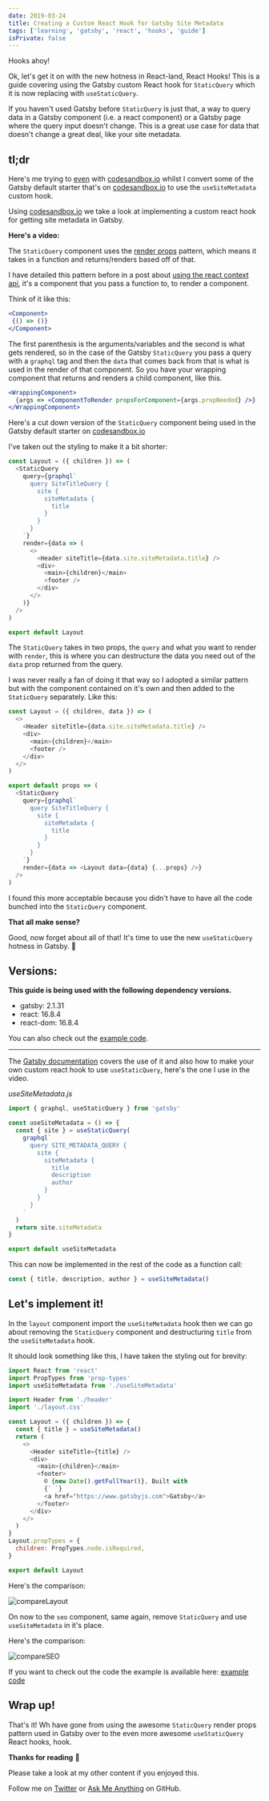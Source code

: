 ```yaml
---
date: 2019-03-24
title: Creating a Custom React Hook for Gatsby Site Metadata
tags: ['learning', 'gatsby', 'react', 'hooks', 'guide']
isPrivate: false
---
```


<script>
  import { YouTube } from 'sveltekit-embed'
</script>

Hooks ahoy!

Ok, let's get it on with the new hotness in React-land, React Hooks!
This is a guide covering using the Gatsby custom React hook for
`StaticQuery` which it is now replacing with `useStaticQuery`.

If you haven't used Gatsby before `StaticQuery` is just that, a way to
query data in a Gatsby component (i.e. a react component) or a Gatsby
page where the query input doesn't change. This is a great use case
for data that doesn't change a great deal, like your site metadata.

## tl;dr

Here's me trying to [even] with [codesandbox.io] whilst I convert some
of the Gatsby default starter that's on [codesandbox.io] to use the
`useSiteMetadata` custom hook.

Using [codesandbox.io] we take a look at implementing a custom react
hook for getting site metadata in Gatsby.

**Here's a video:**

<!-- cSpell:ignore Xwbk -->
<YouTube youTubeId="qWay-LjXwbk" />

The `StaticQuery` component uses the [render props] pattern, which
means it takes in a function and returns/renders based off of that.

I have detailed this pattern before in a post about [using the react
context api], it's a component that you pass a function to, to render
a component.

Think of it like this:

```jsx
<Component>
 {() => ()}
</Component>
```

The first parenthesis is the arguments/variables and the second is
what gets rendered, so in the case of the Gatsby `StaticQuery` you
pass a query with a `graphql` tag and then the `data` that comes back
from that is what is used in the render of that component. So you have
your wrapping component that returns and renders a child component,
like this.

```jsx
<WrappingComponent>
  {args => <ComponentToRender propsForComponent={args.propNeeded} />}
</WrappingComponent>
```

Here's a cut down version of the `StaticQuery` component being used in
the Gatsby default starter on [codesandbox.io]

I've taken out the styling to make it a bit shorter:

```js
const Layout = ({ children }) => (
  <StaticQuery
    query={graphql`
      query SiteTitleQuery {
        site {
          siteMetadata {
            title
          }
        }
      }
    `}
    render={data => (
      <>
        <Header siteTitle={data.site.siteMetadata.title} />
        <div>
          <main>{children}</main>
          <footer />
        </div>
      </>
    )}
  />
)

export default Layout
```

The `StaticQuery` takes in two props, the `query` and what you want to
render with `render`, this is where you can destructure the data you
need out of the `data` prop returned from the query.

I was never really a fan of doing it that way so I adopted a similar
pattern but with the component contained on it's own and then added to
the `StaticQuery` separately. Like this:

```js
const Layout = ({ children, data }) => (
  <>
    <Header siteTitle={data.site.siteMetadata.title} />
    <div>
      <main>{children}</main>
      <footer />
    </div>
  </>
)

export default props => (
  <StaticQuery
    query={graphql`
      query SiteTitleQuery {
        site {
          siteMetadata {
            title
          }
        }
      }
    `}
    render={data => <Layout data={data} {...props} />}
  />
)
```

I found this more acceptable because you didn't have to have all the
code bunched into the `StaticQuery` component.

**That all make sense?**

Good, now forget about all of that! It's time to use the new
`useStaticQuery` hotness in Gatsby. 💪

## Versions:

**This guide is being used with the following dependency versions.**

- gatsby: 2.1.31
- react: 16.8.4
- react-dom: 16.8.4

You can also check out the [example code].

---

The [Gatsby documentation] covers the use of it and also how to make
your own custom react hook to use `useStaticQuery`, here's the one I
use in the video.

_useSiteMetadata.js_

```js
import { graphql, useStaticQuery } from 'gatsby'

const useSiteMetadata = () => {
  const { site } = useStaticQuery(
    graphql`
      query SITE_METADATA_QUERY {
        site {
          siteMetadata {
            title
            description
            author
          }
        }
      }
    `
  )
  return site.siteMetadata
}

export default useSiteMetadata
```

This can now be implemented in the rest of the code as a function
call:

```js
const { title, description, author } = useSiteMetadata()
```

## Let's implement it!

In the `layout` component import the `useSiteMetadata` hook then we
can go about removing the `StaticQuery` component and destructuring
`title` from the `useSiteMetadata` hook.

It should look something like this, I have taken the styling out for
brevity:

```js
import React from 'react'
import PropTypes from 'prop-types'
import useSiteMetadata from './useSiteMetadata'

import Header from './header'
import './layout.css'

const Layout = ({ children }) => {
  const { title } = useSiteMetadata()
  return (
    <>
      <Header siteTitle={title} />
      <div>
        <main>{children}</main>
        <footer>
          © {new Date().getFullYear()}, Built with
          {` `}
          <a href="https://www.gatsbyjs.com">Gatsby</a>
        </footer>
      </div>
    </>
  )
}
Layout.propTypes = {
  children: PropTypes.node.isRequired,
}

export default Layout
```

Here's the comparison:

<!-- cSpell:ignore compareLayout -->

![compareLayout]

On now to the `seo` component, same again, remove `StaticQuery` and
use `useSiteMetadata` in it's place.

Here's the comparison:

<!-- cSpell:ignore compareSEO -->

![compareSEO]

If you want to check out the code the example is available here:
[example code]

## Wrap up!

That's it! Wh have gone from using the awesome `StaticQuery` render
props pattern used in Gatsby over to the even more awesome
`useStaticQuery` React hooks, hook.

**Thanks for reading** 🙏

Please take a look at my other content if you enjoyed this.

Follow me on [Twitter] or [Ask Me Anything] on GitHub.

<!-- Links -->

[twitter]: https://twitter.com/spences10
[ask me anything]: https://github.com/spences10/ama
[codesandbox.io]: https://codesandbox.io
[render props]: https://reactjs.org/docs/render-props.html
[using the react context api]:  https://scottspence.com/posts/react-context-api
[example code]: https://codesandbox.io/s/1vnvko0zqj
[even]: https://youtu.be/8ruJBKFrRCk?t=93
[gatsby documentation]:  https://www.gatsbyjs.com/docs/use-static-query/

<!-- Images -->

[comparelayout]:
  https://res.cloudinary.com/defkmsrpw/image/upload/q_auto,f_auto/v1614858540/scottspence.com/compareLayout-ea4dd0fb5890ca0f00a8d98e9f57a0df.png
[compareseo]:
  https://res.cloudinary.com/defkmsrpw/image/upload/q_auto,f_auto/v1614858541/scottspence.com/compareSEO-0e2968ec8991f7a0c3f41e1b64986288.png
